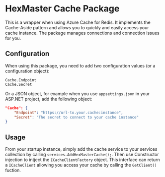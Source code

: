 # HexMaster Cache Package

This is a wrapper when using Azure Cache for Redis. It implements the Cache-Aside pattern and allows you to quickly and easily access your cache instance. The package manages connections and connection issues for you.

## Configuration

When using this package, you need to add two configuration values (or a configuration object):

```
Cache.Endpoint
Cache.Secret
```

Or a JSON object, for example when you use `appsettings.json` in your ASP.NET project, add the following object:

```json
"Cache": {
    "Endpoint": "https://url-to.your.cache:instance",
    "Secret": "The secret to connect to your cache instance"
}
```

## Usage

From your startup instance, simply add the cache service to your services collection by calling `services.AddHexMasterCache();`. Then use Constructor injection to intject the `ICacheClientFactory` object. This interface can return a `ICacheClient` allowing you access your cache by calling the `GetClient()` fuction.
